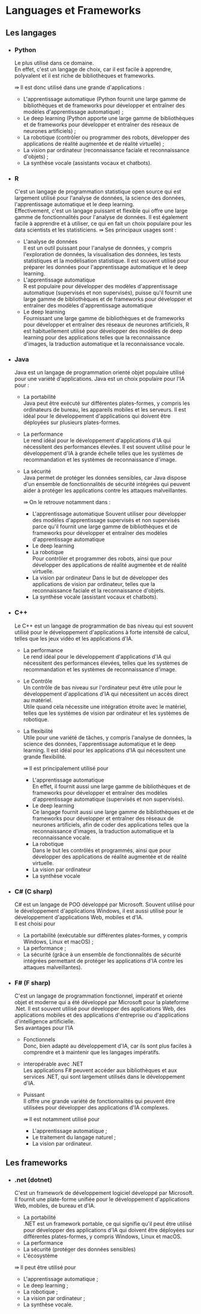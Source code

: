 # **Languages et Frameworks**

## Les langages
* ### **Python**  
  Le plus utilisé dans ce domaine.  
  En effet, c'est un langage de choix, car il est facile à apprendre, polyvalent et il est riche de bibliothèques et frameworks.  

  ⇛ Il est donc utilisé dans une grande d'applications :
    * L'apprentissage automatique (Python fournit une large gamme de bibliothèques et de frameworks pour développer et entraîner des modèles d'apprentissage automatique) ;
    * Le deep learning (Python apporte une large gamme de bibliothèques et de frameworks pour développer et entraîner des réseaux de neurones artificiels) ;
    * La robotique (contrôler ou programmer des robots, développer des applications de réalité augmentée et de réalité virtuelle) ;
    * La vision par ordinateur (reconnaissance faciale et reconnaissance d'objets) ;
    * La synthèse vocale (assistants vocaux et chatbots).

    <!-- ▶ Les utilisations concrètes de Python dans l'IA sont :
    * Chez Google pour développer
      * Le moteur de recherche ;
      * L'assistant vocal ;
      * Le système de recommandation de produits.
    * Chez Facebook pour les applications 
      * De recommandation de contenu ;
      * De reconnaissance faciale ;
      * De traduction automatique.
    * Chez Amazon pour ses
      * De recommandations de produits ;
      * De gestion de la chaîne d'approvisionnement ;
      * De robotique. -->
* ### **R**  
  C'est un langage de programmation statistique open source qui est largement utilisé pour l'analyse de données, la science des données, l'apprentissage automatique et le deep learning.  
  Effectivement, c'est un langage puissant et flexible qui offre une large gamme de fonctionnalités pour l'analyse de données. Il est également facile à apprendre et à utiliser, ce qui en fait un choix populaire pour les data scientists et les statisticiens.
  ⇛ Ses principaux usages sont :
  * L'analyse de données  
    Il est un outil puissant pour l'analyse de données, y compris l'exploration de données, la visualisation des données, les tests statistiques et la modélisation statistique. Il est souvent utilisé pour préparer les données pour l'apprentissage automatique et le deep learning.
  * L'apprentissage automatique  
    R est populaire pour développer des modèles d'apprentissage automatique (supervisés et non supervisés), puisse qu'il fournit une large gamme de bibliothèques et de frameworks pour développer et entraîner des modèles d'apprentissage automatique
  * Le deep learning  
    Fournissant une large gamme de bibliothèques et de frameworks pour développer et entraîner des réseaux de neurones artificiels, R est habituellement utilisé pour développer des modèles de deep learning pour des applications telles que la reconnaissance d'images, la traduction automatique et la reconnaissance vocale.

  <!-- ▶ Son utilisation concrète  
    * Chez Google, pour développer  
      * Ses produits de recherche et de recommandation ;  
      * Ses applications de visualisation de données.  
    * Chez Facebook et Amazon l'utilisation et la même qu'avec Python -->
* ### **Java**  
  Java est un langage de programmation orienté objet populaire utilisé pour une variété d'applications. Java est un choix populaire pour l'IA pour :
    * La portabilité  
      Java peut être exécuté sur différentes plates-formes, y compris les ordinateurs de bureau, les appareils mobiles et les serveurs. Il est idéal pour le développement d'applications qui doivent être déployées sur plusieurs plates-formes.
    * La performance  
      Le rend idéal pour le développement d'applications d'IA qui nécessitent des performances élevées.
      Il est souvent utilisé pour le développement d'IA à grande échelle telles que les systèmes de recommandation et les systèmes de reconnaissance d'image. 
    * La sécurité  
      Java permet de protéger les données sensibles, car Java dispose d'un ensemble de fonctionnalités de sécurité intégrées qui peuvent aider à protéger les applications contre les attaques malveillantes.
      
      ⇛ On le retrouve notamment dans :
      * L'apprentissage automatique
        Souvent utiliser pour développer des modèles d'apprentissage supervisés et non supervisés parce qu'il fournit une large gamme de bibliothèques et de frameworks pour développer et entraîner des modèles d'apprentissage automatique
      * Le deep learning
      * La robotique  
        Pour contrôler et programmer des robots, ainsi que pour développer des applications de réalité augmentée et de réalité virtuelle.
      * La vision par ordinateur
        Dans le but de développer des applications de vision par ordinateur, telles que la reconnaissance faciale et la reconnaissance d'objets.
      * La synthèse vocale (assistant vocaux et chatbots).  

    <!-- ▶ Dans l'intelligence artificielle les utilisations concrète de Java sont le même que pour Python. -->
* ### **C++**  
  Le C++ est un langage de programmation de bas niveau qui est souvent utilisé pour le développement d'applications à forte intensité de calcul, telles que les jeux vidéo et les applications d'IA.  
    * La performance  
      Le rend idéal pour le développement d'applications d'IA qui nécessitent des performances élevées, telles que les systèmes de recommandation et les systèmes de reconnaissance d'image.
    * Le Contrôle  
       Un contrôle de bas niveau sur l'ordinateur peut être utile pour le développement d'applications d'IA qui nécessitent un accès direct au matériel.  
       Utile quand cela nécessite une intégration étroite avec le matériel, telles que les systèmes de vision par ordinateur et les systèmes de robotique.
    * La flexibilité  
      Utile pour une variété de tâches, y compris l'analyse de données, la science des données, l'apprentissage automatique et le deep learning. Il est idéal pour les applications d'IA qui nécessitent une grande flexibilité.  

      ⇛ Il est principalement utilisé pour  
      * L'apprentissage automatique  
        En effet, il fournit aussi une large gamme de bibliothèques et de frameworks pour développer et entraîner des modèles d'apprentissage automatique (supervisés et non supervisés). 
      * Le deep learning  
        Ce langage fournit aussi une large gamme de bibliothèques et de frameworks pour développer et entraîner des réseaux de neurones artificiels, afin de coder des applications telles que la reconnaissance d'images, la traduction automatique et la reconnaissance vocale.
      * La robotique  
        Dans le but les contrôlés et programmés, ainsi que pour développer des applications de réalité augmentée et de réalité virtuelle.
      * La vision par ordinateur  
      * La synthèse vocale  

    <!-- ▶ Concrètement
    * Google l'utilise dans son moteur de recherche, son assistant vocal et son système de recommandation de produits ;
    * Facebook dans ses applications de recommandation de contenu, de reconnaissance faciale et de traduction automatique ;
    * Amazon dans ses systèmes de recommandation de produits, de gestion de la chaîne d'approvisionnement et de robotique. -->
* ### **C# (C sharp)**
  C# est un langage de POO développé par Microsoft. Souvent utilisé pour le développement d'applications Windows, il est aussi utilisé pour le développement d'applications Web, mobiles et d'IA.  
    Il est choisi pour  
    * La portabilité (exécutable sur différentes plates-formes, y compris Windows, Linux et macOS) ;
    * La performance ;
    * La sécurité (grâce à un ensemble de fonctionnalités de sécurité intégrées permettant de protéger les applications d'IA contre les attaques malveillantes).
* ### **F# (F sharp)**
  C'est un langage de programmation fonctionnel, impératif et orienté objet et moderne qui a été développé par Microsoft pour la plateforme .Net. Il est souvent utilisé pour développer des applications Web, des applications mobiles et des applications d'entreprise ou d'applications d'intelligence artificielle.  
  Ses avantages pour l'IA
  * Fonctionnels  
    Donc, bien adapté au développement d'IA, car ils sont plus faciles à comprendre et à maintenir que les langages impératifs. 
  * interopérable avec .NET  
    Les applications F# peuvent accéder aux bibliothèques et aux services .NET, qui sont largement utilisés dans le développement d'IA.
  * Puissant  
    Il offre une grande variété de fonctionnalités qui peuvent être utilisées pour développer des applications d'IA complexes.  

    ⇛ Il est notamment utilisé pour  
    * L'apprentissage automatique ;
    * Le traitement du langage naturel ;
    * La vision par ordinateur.
  
    <!-- ▶ Concrétemeent
    * Microsoft Research utilise F# pour développer des algorithmes d'apprentissage automatique pour la reconnaissance d'images et la compréhension du langage naturel.
    * Amazon Web Services propose une bibliothèque F# pour l'apprentissage automatique qui permet aux développeurs de créer des applications d'apprentissage automatique rapidement et facilement.
    * Google AI utilise F# pour développer des algorithmes d'apprentissage automatique pour la traduction automatique et la recherche d'informations. -->

## **Les frameworks**

* ### **.net (dotnet)** 
    C'est un framework de développement logiciel développé par Microsoft. Il fournit une plate-forme unifiée pour le développement d'applications Web, mobiles, de bureau et d'IA.
    * La portabilité  
    .NET est un framework portable, ce qui signifie qu'il peut être utilisé pour développer des applications d'IA qui doivent être déployées sur différentes plates-formes, y compris Windows, Linux et macOS.  
    * La performance  
    * La sécurité (protéger des données sensibles)  
    * L'écosystème  
      <!-- Il dispose de bibliothèque et framework pour développer de l'IA. -->
    
    ⇛ Il peut être utilisé pour  
    * L'apprentissage automatique ;
    * Le deep learning ;
    * La robotique ;
    * La vision par ordinateur ;
    * La synthèse vocale.

    <!-- ▶ Concrétemeent
    * Microsoft utilise .NET pour développer son moteur de recherche Bing, son assistant vocal Cortana et son système de recommandation de produits.
    * Amazon utilise .NET pour développer ses systèmes de recommandation de produits, de gestion de la chaîne d'approvisionnement et de robotique.
    * Unity Technologies utilise .NET pour développer son moteur de jeu Unity, qui est utilisé pour créer des jeux vidéo et des applications immersives. -->